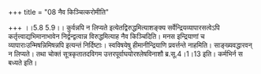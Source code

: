 +++
title = "08 नैव किञ्चित्करोमीति"

+++
।।5.8 5.9।। कुर्वन्नपि न लिप्यते इत्येतद्विरुद्धमित्याशङ्क्य
सर्वेन्द्रियव्यापारसत्वेऽपि कर्तृत्त्वाद्यभिमानाभावेन
निर्द्वन्द्वत्वान्न विरुद्धमित्याह नैव किञ्चिदिति। मनस इन्द्रियाणां च
व्यापाराःउन्मिषन्निमिषन्नपि इत्यन्तं निर्दिष्टाः। स्वविषयेषु
हीमानीन्द्रियाणि प्रवर्त्तन्ते नाहमिति। साङ्ख्यवद्धारवन् न लिप्यते। तथा
चोक्तं सूत्रकृतातदविगम उत्तरपूर्वाघयोरश्लेषविनाशौ ब्र.सू.4।1।13 इति।
कर्मभिर्न स बध्यते इति।
